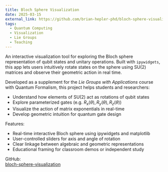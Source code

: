 ```yaml
---
title: Bloch Sphere Visualization
date: 2025-03-15
external_link: https://github.com/brian-hepler-phd/bloch-sphere-visualization
tags:
  - Quantum Computing
  - Visualization
  - Lie Groups
  - Teaching
---
```


An interactive visualization tool for exploring the Bloch sphere representation of qubit states and unitary operations. Built with `ipywidgets`, this app lets users intuitively rotate states on the sphere using SU(2) matrices and observe their geometric action in real time.

<!--more-->

Developed as a supplement for the *Lie Groups with Applications* course with Quantum Formalism, this project helps students and researchers:

- Understand how elements of SU(2) act as rotations of qubit states
- Explore parameterized gates (e.g.  $R_x(\theta), R_y(\theta), R_z(\theta)$)
- Visualize the action of matrix exponentials in real-time
- Develop geometric intuition for quantum gate design

Features:

- Real-time interactive Bloch sphere using ipywidgets and matplotlib
- User-controlled sliders for axis and angle of rotation
- Clear linkage between algebraic and geometric representations
- Educational framing for classroom demos or independent study

GitHub:  
[bloch-sphere-visualization](https://github.com/brian-hepler-phd/bloch-sphere-visualization)